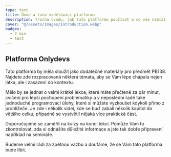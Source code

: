 ```yaml
---
type: text
title: Úvod a tato vzdělávací platforma
description: Trocha úvodu, jak tuto platformu používat a co vše nabízí.
cover: "@/assets/images/introduction.webp"
badges:
  - 2 min
  - text
---
```


## Platforma Onlydevs

Tato platforma by měla sloužit jako dodatečné materiály pro předmět PB138. Najdete zde
rozpracovaná některá témata, aby se Vám lépe chápala nejen látka, ale i zasazení do kontextu.

Mělo by se jednat o velmi krátké lekce, které máte přečtené za pár minut, cvičení pro lepší
pochopení problematiky a v neposlední řadě také jednoduché programovací úlohy, které si můžete
vyzkoušet kdykoli přímo z prohlížeče. Je zde i několik videí, kde se buď zabalí několik
kapitol do většího celku, případně se vystvětlí nějaká více praktická část.

Doporučujeme se zaměřit na kvízy na konci lekcí. Pomůže Vám to zkontrolovat, zda si odnášíte
důležité informace a jste tak dobře připravení například na semináře.

Budeme velmi rádi za zpětnou vazbu a doufáme, že se Vám tato platforma bude líbit.
